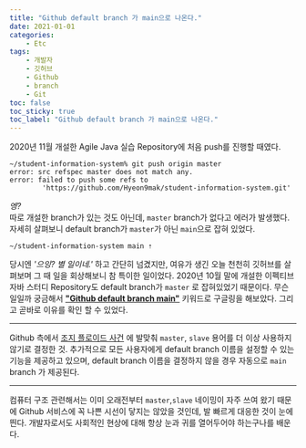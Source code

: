 ```yaml
---
title: "Github default branch 가 main으로 나온다."
date: 2021-01-01
categories:
    - Etc
tags:
    - 개발자
    - 깃허브
    - Github
    - branch
    - Git
toc: false
toc_sticky: true
toc_label: "Github default branch 가 main으로 나온다."
---
```


2020년 11월 개설한 Agile Java 실습 Repository에 처음 push를 진행할 때였다. 

```
~/student-information-system% git push origin master
error: src refspec master does not match any.
error: failed to push some refs to
        'https://github.com/Hyeon9mak/student-information-system.git'
```

*엥?*  
따로 개설한 branch가 있는 것도 아닌데, `master` branch가 없다고 에러가 발생했다. 
자세히 살펴보니 default branch가 `master`가 아닌 `main`으로 잡혀 있었다.

```
~/student-information-system main ⇡
```

당시엔 *'으잉? 별 일이네.'* 하고 간단히 넘겼지만, 여유가 생긴 오늘 천천히 깃허브를 살펴보며 
그 때 일을 회상해보니 참 특이한 일이었다. 2020년 10월 말에 개설한 이펙티브 자바 스터디 
Repository도 default branch가 `master` 로 잡혀있었기 때문이다. 
무슨 일일까 궁금해서 **["Github default branch main"](https://www.google.com/search?newwindow=1&ei=FbHuX5itLIio-QaPsLKwAw&q=Github+default+branch+main&oq=Github+default+branch+main&gs_lcp=CgZwc3ktYWIQAzICCAAyAggAMgIIADIGCAAQCBAeMgYIABAIEB46BQgAEM0CUL_vLVi_7y1gt4MuaAFwAHgAgAGHAogBoQOSAQUwLjEuMZgBAKABAqABAaoBB2d3cy13aXrAAQE&sclient=psy-ab&ved=0ahUKEwjYi-es_vntAhUIVN4KHQ-YDDYQ4dUDCA0&uact=5)** 키워드로 구글링을 해보았다. 
그리고 곧바로 이유를 확인 할 수 있었다.  

---
  
Github 측에서 [조지 플로이드 사건](https://ko.wikipedia.org/wiki/%EC%A1%B0%EC%A7%80_%ED%94%8C%EB%A1%9C%EC%9D%B4%EB%93%9C_%EC%82%AC%EB%A7%9D_%EC%82%AC%EA%B1%B4) 
에 발맞춰 `master`, `slave` 용어를 더 이상 사용하지 않기로 결정한 것. 
추가적으로 모든 사용자에게 default branch 이름을 설정할 수 있는 기능을 제공하고 있으며, 
default branch 이름을 결정하지 않을 경우 자동으로 `main` branch 가 제공된다.

---

컴퓨터 구조 관련해서는 이미 오래전부터 `master`,`slave` 네이밍이 자주 쓰여 왔기 때문에 
Github 서비스에 꼭 나쁜 시선이 닿지는 않았을 것인데, 발 빠르게 대응한 것이 눈에 띈다. 
개발자로서도 사회적인 현상에 대해 항상 눈과 귀를 열어두어야 하는구나를 배운다.